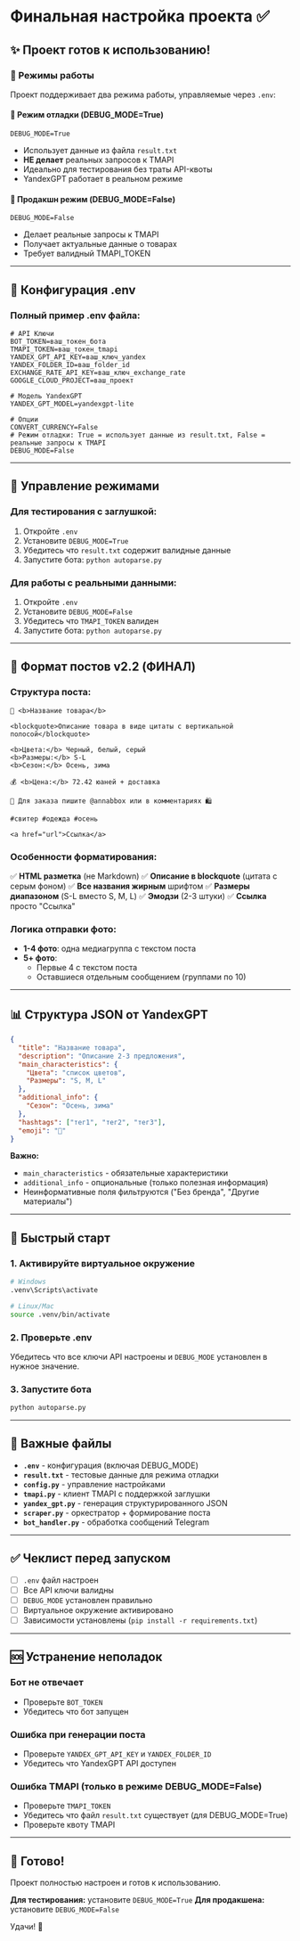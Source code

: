 # Финальная настройка проекта ✅

## ✨ Проект готов к использованию!

### 🎯 Режимы работы

Проект поддерживает два режима работы, управляемые через `.env`:

#### 🧪 Режим отладки (DEBUG_MODE=True)
```env
DEBUG_MODE=True
```
- Использует данные из файла `result.txt`
- **НЕ делает** реальных запросов к TMAPI
- Идеально для тестирования без траты API-квоты
- YandexGPT работает в реальном режиме

#### 🚀 Продакшн режим (DEBUG_MODE=False)
```env
DEBUG_MODE=False
```
- Делает реальные запросы к TMAPI
- Получает актуальные данные о товарах
- Требует валидный TMAPI_TOKEN

---

## 📝 Конфигурация .env

### Полный пример .env файла:

```env
# API Ключи
BOT_TOKEN=ваш_токен_бота
TMAPI_TOKEN=ваш_токен_tmapi
YANDEX_GPT_API_KEY=ваш_ключ_yandex
YANDEX_FOLDER_ID=ваш_folder_id
EXCHANGE_RATE_API_KEY=ваш_ключ_exchange_rate
GOOGLE_CLOUD_PROJECT=ваш_проект

# Модель YandexGPT
YANDEX_GPT_MODEL=yandexgpt-lite

# Опции
CONVERT_CURRENCY=False
# Режим отладки: True = использует данные из result.txt, False = реальные запросы к TMAPI
DEBUG_MODE=False
```

---

## 🔧 Управление режимами

### Для тестирования с заглушкой:
1. Откройте `.env`
2. Установите `DEBUG_MODE=True`
3. Убедитесь что `result.txt` содержит валидные данные
4. Запустите бота: `python autoparse.py`

### Для работы с реальными данными:
1. Откройте `.env`
2. Установите `DEBUG_MODE=False`
3. Убедитесь что `TMAPI_TOKEN` валиден
4. Запустите бота: `python autoparse.py`

---

## 🎨 Формат постов v2.2 (ФИНАЛ)

### Структура поста:

```
👗 <b>Название товара</b>

<blockquote>Описание товара в виде цитаты с вертикальной полосой</blockquote>

<b>Цвета:</b> Черный, белый, серый
<b>Размеры:</b> S-L
<b>Сезон:</b> Осень, зима

💰 <b>Цена:</b> 72.42 юаней + доставка

📝 Для заказа пишите @annabbox или в комментариях 🛍️

#свитер #одежда #осень

<a href="url">Ссылка</a>
```

### Особенности форматирования:

✅ **HTML разметка** (не Markdown)
✅ **Описание в blockquote** (цитата с серым фоном)
✅ **Все названия жирным** шрифтом
✅ **Размеры диапазоном** (S-L вместо S, M, L)
✅ **Эмодзи** (2-3 штуки)
✅ **Ссылка** просто "Ссылка"

### Логика отправки фото:

- **1-4 фото**: одна медиагруппа с текстом поста
- **5+ фото**:
  - Первые 4 с текстом поста
  - Оставшиеся отдельным сообщением (группами по 10)

---

## 📊 Структура JSON от YandexGPT

```json
{
  "title": "Название товара",
  "description": "Описание 2-3 предложения",
  "main_characteristics": {
    "Цвета": "список цветов",
    "Размеры": "S, M, L"
  },
  "additional_info": {
    "Сезон": "Осень, зима"
  },
  "hashtags": ["тег1", "тег2", "тег3"],
  "emoji": "👗"
}
```

**Важно:**
- `main_characteristics` - обязательные характеристики
- `additional_info` - опциональные (только полезная информация)
- Неинформативные поля фильтруются ("Без бренда", "Другие материалы")

---

## 🚀 Быстрый старт

### 1. Активируйте виртуальное окружение

```bash
# Windows
.venv\Scripts\activate

# Linux/Mac
source .venv/bin/activate
```

### 2. Проверьте .env

Убедитесь что все ключи API настроены и `DEBUG_MODE` установлен в нужное значение.

### 3. Запустите бота

```bash
python autoparse.py
```

---

## 📁 Важные файлы

- **`.env`** - конфигурация (включая DEBUG_MODE)
- **`result.txt`** - тестовые данные для режима отладки
- **`config.py`** - управление настройками
- **`tmapi.py`** - клиент TMAPI с поддержкой заглушки
- **`yandex_gpt.py`** - генерация структурированного JSON
- **`scraper.py`** - оркестратор + формирование поста
- **`bot_handler.py`** - обработка сообщений Telegram

---

## ✅ Чеклист перед запуском

- [ ] `.env` файл настроен
- [ ] Все API ключи валидны
- [ ] `DEBUG_MODE` установлен правильно
- [ ] Виртуальное окружение активировано
- [ ] Зависимости установлены (`pip install -r requirements.txt`)

---

## 🆘 Устранение неполадок

### Бот не отвечает
- Проверьте `BOT_TOKEN`
- Убедитесь что бот запущен

### Ошибка при генерации поста
- Проверьте `YANDEX_GPT_API_KEY` и `YANDEX_FOLDER_ID`
- Убедитесь что YandexGPT API доступен

### Ошибка TMAPI (только в режиме DEBUG_MODE=False)
- Проверьте `TMAPI_TOKEN`
- Убедитесь что файл `result.txt` существует (для DEBUG_MODE=True)
- Проверьте квоту TMAPI

---

## 🎉 Готово!

Проект полностью настроен и готов к использованию.

**Для тестирования:** установите `DEBUG_MODE=True`
**Для продакшена:** установите `DEBUG_MODE=False`

Удачи! 🚀

